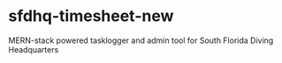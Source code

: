 # sfdhq-timesheet-new
MERN-stack powered tasklogger and admin tool for South Florida Diving Headquarters

